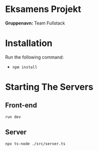 # Eksamens Projekt
**Gruppenavn:** Team Fullstack

# Installation
Run the following command:
* ```npm install```

# Starting The Servers

## Front-end
```run dev```

## Server
```npx ts-node ./src/server.ts```
